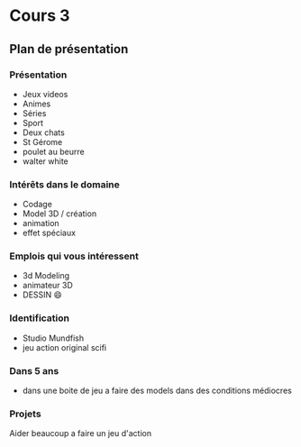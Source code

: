 # Cours 3
## Plan de présentation

### Présentation
* Jeux videos
* Animes 
* Séries
* Sport 
* Deux chats
* St Gérome
* poulet au beurre 
* walter white

### Intérêts dans le domaine
* Codage
* Model 3D / création
* animation
* effet spéciaux
### Emplois qui vous intéressent
* 3d Modeling
* animateur 3D
* DESSIN 😄
### Identification
* Studio Mundfish 
* jeu action original scifi 
### Dans 5 ans
* dans une boite de jeu a faire des models dans des conditions médiocres 
### Projets
Aider beaucoup a faire un jeu d'action 
